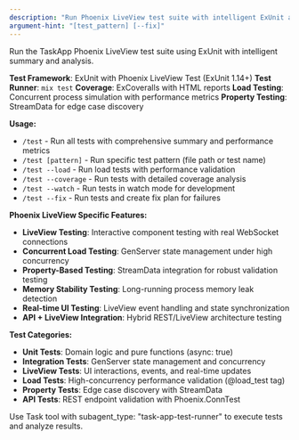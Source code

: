 ```yaml
---
description: "Run Phoenix LiveView test suite with intelligent ExUnit analysis and optional fixes"
argument-hint: "[test_pattern] [--fix]"
---
```


Run the TaskApp Phoenix LiveView test suite using ExUnit with intelligent summary and analysis.

**Test Framework**: ExUnit with Phoenix LiveView Test (ExUnit 1.14+)
**Test Runner**: `mix test`
**Coverage**: ExCoveralls with HTML reports
**Load Testing**: Concurrent process simulation with performance metrics
**Property Testing**: StreamData for edge case discovery

**Usage:**
- `/test` - Run all tests with comprehensive summary and performance metrics
- `/test [pattern]` - Run specific test pattern (file path or test name)
- `/test --load` - Run load tests with performance validation
- `/test --coverage` - Run tests with detailed coverage analysis
- `/test --watch` - Run tests in watch mode for development
- `/test --fix` - Run tests and create fix plan for failures

**Phoenix LiveView Specific Features:**
- **LiveView Testing**: Interactive component testing with real WebSocket connections
- **Concurrent Load Testing**: GenServer state management under high concurrency
- **Property-Based Testing**: StreamData integration for robust validation testing
- **Memory Stability Testing**: Long-running process memory leak detection
- **Real-time UI Testing**: LiveView event handling and state synchronization
- **API + LiveView Integration**: Hybrid REST/LiveView architecture testing

**Test Categories:**
- **Unit Tests**: Domain logic and pure functions (async: true)
- **Integration Tests**: GenServer state management and concurrency
- **LiveView Tests**: UI interactions, events, and real-time updates
- **Load Tests**: High-concurrency performance validation (@load_test tag)
- **Property Tests**: Edge case discovery with StreamData
- **API Tests**: REST endpoint validation with Phoenix.ConnTest

Use Task tool with subagent_type: "task-app-test-runner" to execute tests and analyze results.